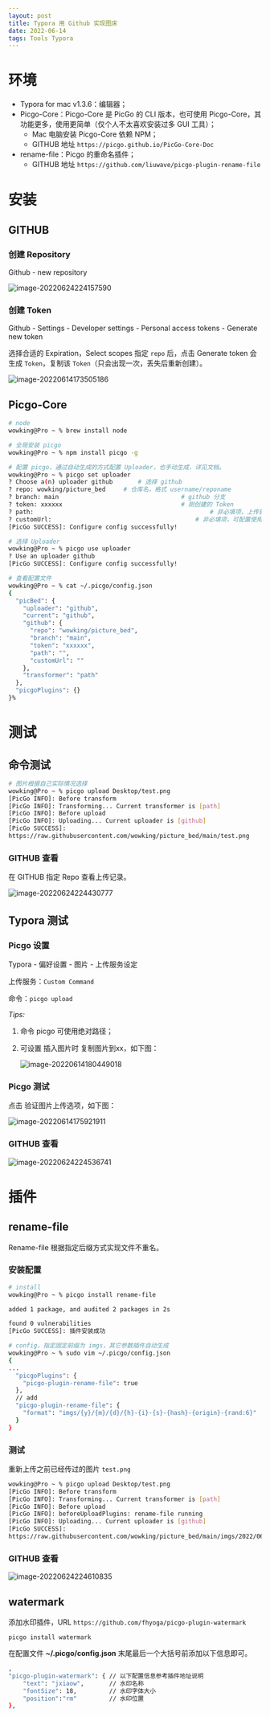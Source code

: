 ```yaml
---
layout: post
title: Typora 用 Github 实现图床
date: 2022-06-14
tags: Tools Typora
---
```


# 环境

- Typora for mac v1.3.6：编辑器；
- Picgo-Core：Picgo-Core 是 PicGo 的 CLI 版本，也可使用 Picgo-Core，其功能更多，使用更简单（仅个人不太喜欢安装过多 GUI 工具）；
  - Mac 电脑安装 Picgo-Core 依赖 NPM；
  - GITHUB 地址 `https://picgo.github.io/PicGo-Core-Doc`
- rename-file：Picgo 的重命名插件；
  - GITHUB 地址 `https://github.com/liuwave/picgo-plugin-rename-file`

# 安装

## GITHUB

### 创建 Repository

Github - new repository

![image-20220624224157590](/images/posts/20220624/image-20220624224157590.png)

### 创建 Token

Github - Settings - Developer settings - Personal access tokens - Generate new token

选择合适的 Expiration，Select scopes 指定 `repo` 后，点击 Generate token 会生成 `Token`，复制该 `Token`（只会出现一次，丢失后重新创建）。

![image-20220614173505186](/images/posts/20220624/image-20220614173505186-6081752.png)

## Picgo-Core

```bash
# node
wowking@Pro ~ % brew install node

# 全局安装 picgo
wowking@Pro ~ % npm install picgo -g

# 配置 picgo，通过自动生成的方式配置 Uploader，也手动生成，详见文档。
wowking@Pro ~ % picgo set uploader
? Choose a(n) uploader github		# 选择 github
? repo: wowking/picture_bed		# 仓库名，格式 username/reponame
? branch: main									# github 分支
? token: xxxxxx									# 刚创建的 Token
? path:													# 非必填项，上传到 github 的目录路径
? customUrl:										# 非必填项，可配置使用免费开源的 CDN，如 https://www.jsdelivr.com
[PicGo SUCCESS]: Configure config successfully!

# 选择 Uploader
wowking@Pro ~ % picgo use uploader
? Use an uploader github
[PicGo SUCCESS]: Configure config successfully!

# 查看配置文件
wowking@Pro ~ % cat ~/.picgo/config.json
{
  "picBed": {
    "uploader": "github",
    "current": "github",
    "github": {
      "repo": "wowking/picture_bed",
      "branch": "main",
      "token": "xxxxxx",
      "path": "",
      "customUrl": ""
    },
    "transformer": "path"
  },
  "picgoPlugins": {}
}%
```

# 测试

## 命令测试

```bash
# 图片根据自己实际情况选择
wowking@Pro ~ % picgo upload Desktop/test.png
[PicGo INFO]: Before transform
[PicGo INFO]: Transforming... Current transformer is [path]
[PicGo INFO]: Before upload
[PicGo INFO]: Uploading... Current uploader is [github]
[PicGo SUCCESS]:
https://raw.githubusercontent.com/wowking/picture_bed/main/test.png
```

### GITHUB 查看

在 GITHUB 指定 Repo 查看上传记录。

![image-20220624224430777](/images/posts/20220624/image-20220624224430777.png)

## Typora 测试

### Picgo 设置

Typora - 偏好设置 - 图片 - 上传服务设定

上传服务：`Custom Command`

命令：`picgo upload`

 *Tips:*

1. 命令 picgo 可使用绝对路径；

2. 可设置 插入图片时 复制图片到xx，如下图：

   ![image-20220614180449018](/images/posts/20220624/image-20220614180449018-6081890.png)

### Picgo 测试

点击 验证图片上传选项，如下图：

![image-20220614175921911](/images/posts/20220624/image-20220614175921911-6081913.png)

### GITHUB 查看

![image-20220624224536741](/images/posts/20220624/image-20220624224536741.png)

# 插件

## rename-file

Rename-file 根据指定后缀方式实现文件不重名。

### 安装配置

```bash
# install
wowking@Pro ~ % picgo install rename-file

added 1 package, and audited 2 packages in 2s

found 0 vulnerabilities
[PicGo SUCCESS]: 插件安装成功

# config，指定固定前缀为 imgs，其它参数插件自动生成
wowking@Pro ~ % sudo vim ~/.picgo/config.json
{
...
  "picgoPlugins": {
    "picgo-plugin-rename-file": true
  },
  // add
  "picgo-plugin-rename-file": {
    "format": "imgs/{y}/{m}/{d}/{h}-{i}-{s}-{hash}-{origin}-{rand:6}"
  }
}
```

### 测试

重新上传之前已经传过的图片 `test.png`

```bash
wowking@Pro ~ % picgo upload Desktop/test.png
[PicGo INFO]: Before transform
[PicGo INFO]: Transforming... Current transformer is [path]
[PicGo INFO]: Before upload
[PicGo INFO]: beforeUploadPlugins: rename-file running
[PicGo INFO]: Uploading... Current uploader is [github]
[PicGo SUCCESS]:
https://raw.githubusercontent.com/wowking/picture_bed/main/imgs/2022/06/14/18-13-05-69502f080a2a73fd8006cdfd31f66b57-test-aab4cc.png
```

### GITHUB 查看

![image-20220624224610835](/images/posts/20220624/image-20220624224610835.png)

## watermark

添加水印插件，URL `https://github.com/fhyoga/picgo-plugin-watermark`

`picgo install watermark`

在配置文件 **~/.picgo/config.json** 末尾最后一个大括号前添加以下信息即可。

```bash
,
"picgo-plugin-watermark": { // 以下配置信息参考插件地址说明
    "text": "jxiaow",       // 水印名称
    "fontSize": 18,         // 水印字体大小
    "position":"rm"         // 水印位置
},
```

